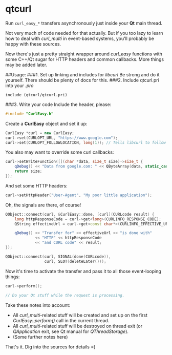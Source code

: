 # qtcurl
Run `curl_easy_*` transfers asynchronously just inside your **Qt** main thread.

Not very much of code needed for that actually. But if you too lazy to learn how to deal with *curl_multi* in event-based systems, you'll probably be happy with these sources. 

Now there's just a pretty straight wrapper around *curl_easy* functions with some C++/Qt sugar for HTTP headers and common callbacks. More things may be added later.



##Usage:
###1. Set up linking and includes for *libcurl*
Be strong and do it yourself. There should be plenty of docs for this.
###2. Include qtcurl.pri into your *.pro*
```qmake
include (qtcurl/qtcurl.pri)
```
###3. Write your code
Include the header, please:
```c++
#include "CurlEasy.h"
```

Create a **CurlEasy** object and set it up:
```c++
CurlEasy *curl = new CurlEasy;
curl->set(CURLOPT_URL, "https://www.google.com");
curl->set(CURLOPT_FOLLOWLOCATION, long(1)); // Tells libcurl to follow HTTP 3xx redirects
```

You also may want to override some curl callbacks:
```c++
curl->setWriteFunction([](char *data, size_t size)->size_t {
    qDebug() << "Data from google.com: " << QByteArray(data, static_cast<int>(size));
    return size;
});
 ```

And set some HTTP headers:
```c++
curl->setHttpHeader("User-Agent", "My poor little application");
```

Oh, the signals are there, of course!
```c++
QObject::connect(curl, &CurlEasy::done, [curl](CURLcode result) {
    long httpResponseCode = curl->get<long>(CURLINFO_RESPONSE_CODE);
    QString effectiveUrl = curl->get<const char*>(CURLINFO_EFFECTIVE_URL);

    qDebug() << "Transfer for" << effectiveUrl << "is done with"
             << "HTTP" << httpResponseCode
             << "and CURL code" << result;
});
```
```c++
QObject::connect(curl, SIGNAL(done(CURLcode)),
                 curl, SLOT(deleteLater()));
```

Now it's time to activate the transfer and pass it to all those event-looping things:
```c++
curl->perform();
  
// Do your Qt stuff while the request is processing.
```

Take these notes into account:
- All *curl_multi*-related stuff will be created and set up on the first *CurlEasy::perform()* call in the current thread.
- All *curl_multi*-related stuff will be destroyed on thread exit (or *QApplication* exit, see Qt manual for *QThreadStorage*).
- (Some further notes here)

That's it. Dig into the sources for details =)
